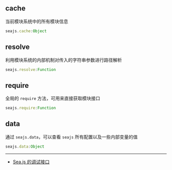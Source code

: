 ## cache

当前模块系统中的所有模块信息

```js
seajs.cache:Object
```

## resolve

利用模块系统的内部机制对传入的字符串参数进行路径解析

```js
seajs.resolve:Function
```

## require

全局的 `require` 方法，可用来直接获取模块接口

```js
seajs.require:Function
```

## data

通过 `seajs.data`，可以查看 `seajs` 所有配置以及一些内部变量的值

```js
seajs.data:Object
```

---

- [Sea.js 的调试接口](https://github.com/seajs/seajs/issues/263)
